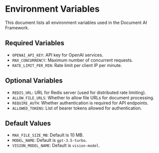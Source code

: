 # Environment Variables

This document lists all environment variables used in the Document AI Framework.

## Required Variables

- `OPENAI_API_KEY`: API key for OpenAI services.
- `MAX_CONCURRENCY`: Maximum number of concurrent requests.
- `RATE_LIMIT_PER_MIN`: Rate limit per client IP per minute.

## Optional Variables

- `REDIS_URL`: URL for Redis server (used for distributed rate limiting).
- `ALLOW_FILE_URLS`: Whether to allow file URLs for document processing.
- `REQUIRE_AUTH`: Whether authentication is required for API endpoints.
- `ALLOWED_TOKENS`: List of bearer tokens allowed for authentication.

## Default Values

- `MAX_FILE_SIZE_MB`: Default is 10 MB.
- `MODEL_NAME`: Default is `gpt-3.5-turbo`.
- `VISION_MODEL_NAME`: Default is `vision-model`.
